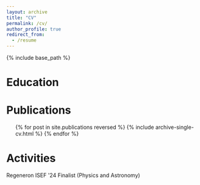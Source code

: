 ```yaml
---
layout: archive
title: "CV"
permalink: /cv/
author_profile: true
redirect_from:
  - /resume
---
```


{% include base_path %}

Education
======

Publications
======
  <ul>{% for post in site.publications reversed %}
    {% include archive-single-cv.html %}
  {% endfor %}</ul>
  
Activities
======
Regeneron ISEF '24 Finalist (Physics and Astronomy)
